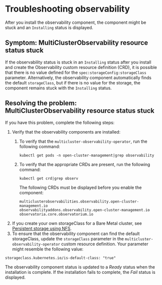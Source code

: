 # Troubleshooting observability

After you install the observability component, the component might be stuck and an `Installing` status is displayed. 

## Symptom: MultiClusterObservability resource status stuck

If the observability status is stuck in an `Installing` status after you install and create the Observability custom resource definition (CRD), it is possible that there is no value defined for the `spec:storageConfig:storageClass` parameter. Alternatively, the observability component automatically finds the default `storageClass`, but if there is no value for the storage, the component remains stuck with the `Installing` status.

## Resolving the problem: MultiClusterObservability resource status stuck

If you have this problem, complete the following steps:

1. Verify that the observability components are installed:
   1. To verify that the `multicluster-observability-operator`, run the following command:

      ```
      kubectl get pods -n open-cluster-management|grep observability
      ```
   2. To verify that the appropriate CRDs are present, run the following command: 

      ```
      kubectl get crd|grep observ
      ```

      The following CRDs must be displayed before you enable the component:

      ```
      multiclusterobservabilities.observability.open-cluster-management.io   
      observabilityaddons.observability.open-cluster-management.io          
      observatoria.core.observatorium.io
      ```
2. If you create your own storageClass for a Bare Metal cluster, see [Persistent storage using NFS](https://docs.redhat.com/documentation/en-us/openshift_container_platform/4.12/html-single/storage/index#persistent-storage-using-nfs).
3. To ensure that the observability component can find the default storageClass, update the `storageClass` parameter in the `multicluster-observability-operator` custom resource definition. Your parameter might resemble the following value:

```
storageclass.kubernetes.io/is-default-class: "true"
```

The observability component status is updated to a _Ready_ status when the installation is complete. If the installation fails to complete, the _Fail_ status is displayed.
